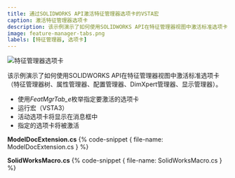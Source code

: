 ```yaml
---
title: 通过SOLIDWORKS API激活特征管理器选项卡的VSTA宏
caption: 激活特征管理器选项卡
description: 该示例演示了如何使用SOLIDWORKS API在特征管理器视图中激活标准选项卡（特征管理器树、属性管理器、配置管理器、DimXpert管理器、显示管理器）
image: feature-manager-tabs.png
labels: [特征管理器, 选项卡]
---
```

![特征管理器选项卡](feature-manager-tabs.png)

该示例演示了如何使用SOLIDWORKS API在特征管理器视图中激活标准选项卡（特征管理器树、属性管理器、配置管理器、DimXpert管理器、显示管理器）。

* 使用*FeatMgrTab_e*枚举指定要激活的选项卡
* 运行宏（VSTA3）
* 活动选项卡将显示在消息框中
* 指定的选项卡将被激活

**ModelDocExtension.cs**
{% code-snippet { file-name: ModelDocExtension.cs } %}

**SolidWorksMacro.cs**
{% code-snippet { file-name: SolidWorksMacro.cs } %}